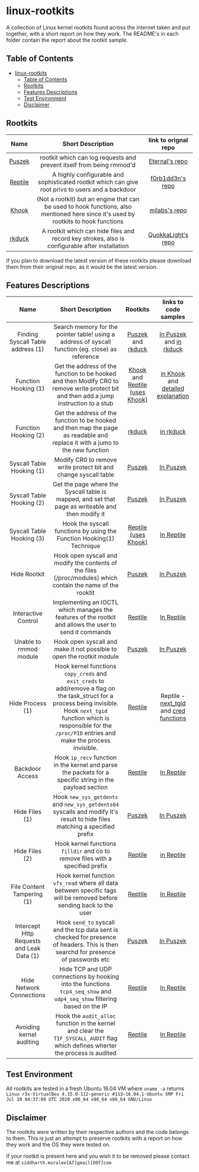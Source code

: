 # linux-rootkits

A collection of Linux kernel rootkits found across the internet taken and put together, with a short report on how they work.
The README's in each folder contain the report about the rootkit sample.

## Table of Contents
- [linux-rootkits](#linux-rootkits)
  - [Table of Contents](#table-of-contents)
  - [Rootkits](#rootkits)
  - [Features Descriptions](#features-descriptions)
  - [Test Environment](#test-environment)
  - [Disclaimer](#disclaimer)

## Rootkits 

|Name|Short Description|link to orignal repo|
|:-:|:-:|:-:|
|[Puszek](Puszek/)|rootkit which can log requests and prevent itself from being rmmod'd|[Eternal's repo](https://github.com/Eterna1/puszek-rootkit)|
|[Reptile](Reptile/)| A highly configurable and sophisticated rootkit which can give root privs to users and a backdoor| [f0rb1dd3n's repo](https://github.com/f0rb1dd3n/Reptile)|
|[Khook](Khook/)| (Not a rootkit) but an engine that can be used to hook functions, also mentioned here since it's used by rootkits to hook functions| [milabs's repo](https://github.com/milabs/khook)|
|[rkduck](rkduck/)| A rootkit which can hide files and record key strokes, also is configurable after installation | [QuokkaLight's repo](https://github.com/QuokkaLight/rkduck)|

If you plan to download the latest version of these rootkits please download them from their original repo, as it would be the latest version.

## Features Descriptions

|Name|Short Description|Rootkits|links to code samples|
|:-:|:-:|:-:|:-:|
|Finding Syscall Table address (1)| Search memory for the pointer table! using a address of syscall function (eg. close) as reference|[Puszek](Puszek/) and [rkduck](rkduck/)| [In Puszek](Puszek/rootkit.c#L1004) and [in rkduck](rkduck/syscalls.c#L3)|
|Function Hooking (1)| Get the address of the function to be hooked and then Modify CR0 to remove write protect bit and then add a jump instruction to a stub| [Khook](Khook/) and [Reptile (uses Khook)](Reptile/) | [in Khook](Khook/x86/hook.c#L75) and [detailed explanation](Khook/README.md)|
|Function Hooking (2)| Get the address of the function to be hooked and then map the page as readable and replace it with a jumo to the new function| [rkduck](rkduck/)| [in rkduck](rkduck/vfs.c#L6)|
|Syscall Table Hooking (1)|Modify CR0 to remove write protect bit and change syscall table|[Puszek](Puszek/)|[In Puszek](Puszek/rootkit.c#L1081)|
|Syscall Table Hooking (2)|Get the page where the Syscall table is mapped, and set that page as writeable and then modify it|[Puszek](Puszek/)| [In Puszek](Puszek/rootkit.c#L133)|
|Syscall Table Hooking (3)|Hook the syscall functions by using the Function Hooking(1) Technique| [Reptile (uses Khook)](Reptile/)| [In Reptile](Reptile/kernel/main.c#L76) | 
|Hide Rootkit|Hook open syscall and modify the contents of the files (/proc/modules) which contain the name of the rooktit|[Puszek](Puszek/)| [In Puszek](Puszek/rootkit.c#L783)|
|Interactive Control| Implementing an IOCTL which manages the features of the rootkit and allows the user to send it commands|[Reptile](Reptile/)| [In Reptile](Reptile/kernel/main.c#L369)|
|Unable to rmmod module|Hook open syscall and make it not possible to open the rootkit module|[Puszek](Puszek/)|[In Puszek](Puszek/rootkit.c#L864)|
|Hide Process (1)|Hook kernel functions `copy_creds` and `exit_creds` to add/remove a flag on the task_struct for a process being invisible. Hook `next_tgid` function which is responsible for the `/proc/PID` entries and make the process invisible.|[Reptile](Reptile/)| Reptile - [next_tgid](Reptile/kernel/main.c#L99) and [cred functions](Reptile/kernel/main.c#L22)|
|Backdoor Access|Hook `ip_recv` function in the kernel and parse the packets for a specific string in the payload section |[Reptile](Reptile/)| [In Reptile](Reptile/kernel/main.c#L327)|
|Hide Files (1) |Hook `new_sys_getdents` and `new_sys_getdents64` syscalls and modify it's result to hide files matching a specified prefix|[Puszek](Puszek/)|[In Puszek](Puszek/rootkit.c#L410)|
|Hide Files (2) |Hook kernel functions `filldir` and co to remove files with a specified prefix|[Reptile](Reptile/)| [in Reptile](Reptile/kernel/main.c#L127)|
|File Content Tampering (1)| Hook kernel function `vfs_read` where all data between specific tags will be removed before sending back to the user|[Reptile](Reptile/)| [In Reptile](Reptile/kernel/main.c#L215)|
|Intercept Http Requests and Leak Data (1)|Hook `send_to` syscall and the tcp data sent is checked for presence of headers. This is then searchd for presence of passwords etc|[Puszek](Puszek/)|[In Puszek](Puszek/rootkit.c#L535)|
|Hide Network Connections| Hide TCP and UDP connections by hooking into the functions `tcp4_seq_show` and `udp4_seq_show` filtering based on the IP|[Reptile](Reptile/)| [In Reptile](Reptile/kernel/main.c#L245)|
|Avoiding kernel auditing| Hook the `audit_alloc` function in the kernel and clear the `TIF_SYSCALL_AUDIT` flag which defines wherter the process is audited|[Reptile](Reptile/)| [In Reptile](Reptile/kernel/main.c#L42)|

## Test Environment

All rootkits are tested in a fresh Ubuntu 16.04 VM where `uname -a` returns `Linux r3x-VirtualBox 4.15.0-112-generic #113~16.04.1-Ubuntu SMP Fri Jul 10 04:37:08 UTC 2020 x86_64 x86_64 x86_64 GNU/Linux`


## Disclaimer

The rootkits were written by their respective authors and the code belongs to them. This is just an attempt to preserve rootkits with a report on how they work and the OS they were tested on.

If your rootkit is present here and you wish it to be removed please contact me at `siddharth.muralee[AT]gmail[DOT]com`
